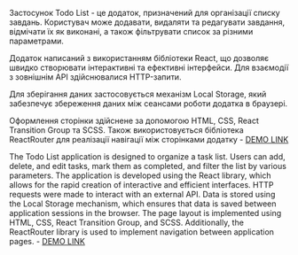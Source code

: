 Застосунок Todo List - це додаток, призначений для організації списку завдань. Користувач може додавати, видаляти та редагувати завдання, відмічати їх як виконані, а також фільтрувати список за різними параметрами.

Додаток написаний з використанням бібліотеки React, що дозволяє швидко створювати інтерактивні та ефективні інтерфейси. Для взаємодії з зовнішнім API здійснювалися HTTP-запити.

Для зберігання даних застосовується механізм Local Storage, який забезпечує збереження даних між сеансами роботи додатка в браузері.

Оформлення сторінки здійснене за допомогою HTML, CSS, React Transition Group та SCSS. Також використовується бібліотека ReactRouter для реалізації навігації між сторінками додатку
    - [DEMO LINK](https://gusillus.github.io/todo-app/)

The Todo List application is designed to organize a task list. Users can add, delete, and edit tasks, mark them as completed, and filter the list by various parameters.
The application is developed using the React library, which allows for the rapid creation of interactive and efficient interfaces. HTTP requests were made to interact with an external API.
Data is stored using the Local Storage mechanism, which ensures that data is saved between application sessions in the browser.
The page layout is implemented using HTML, CSS, React Transition Group, and SCSS. Additionally, the ReactRouter library is used to implement navigation between application pages.
    - [DEMO LINK](https://gusillus.github.io/todo-app/)
